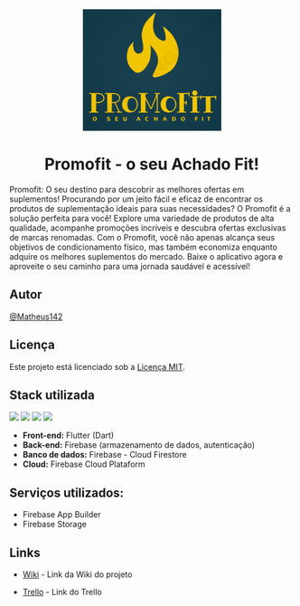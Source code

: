 <div align="center">
  <img src="assets/images/logo_aplictivo.png" alt="Logo do app">
</div>

<h1 style="text-align:center">Promofit - o seu Achado Fit! </h1>

Promofit: O seu destino para descobrir as melhores ofertas em suplementos! Procurando por um jeito fácil e eficaz de encontrar os produtos de suplementação ideais para suas necessidades? O Promofit é a solução perfeita para você! Explore uma variedade de produtos de alta qualidade, acompanhe promoções incríveis e descubra ofertas exclusivas de marcas renomadas. Com o Promofit, você não apenas alcança seus objetivos de condicionamento físico, mas também economiza enquanto adquire os melhores suplementos do mercado. Baixe o aplicativo agora e aproveite o seu caminho para uma jornada saudável e acessível!




## Autor

[@Matheus142](https://github.com/Matheus142)

## Licença

Este projeto está licenciado sob a [Licença MIT](LICENSE).


## Stack utilizada
<div>
  <span>
    <img src="https://img.shields.io/badge/Flutter-02569B?style=for-the-badge&logo=flutter&logoColor=white" />
  </span>
  <span>
    <img src="https://img.shields.io/badge/Dart-0175C2?style=for-the-badge&logo=dart&logoColor=white" />
  </span>
  <span>
    <img src="https://img.shields.io/badge/Firebase-FFCA28?style=for-the-badge&logo=firebase&logoColor=black" />
  </span>
  <span>
    <img src="https://img.shields.io/badge/Bitrise-333333?style=for-the-badge&logo=bitrise&logoColor=white" />
  </span>
</div>


* **Front-end:** Flutter (Dart)
* **Back-end:** Firebase (armazenamento de dados, autenticação)
* **Banco de dados:** Firebase - Cloud Firestore
* **Cloud:** Firebase Cloud Plataform

## Serviços utilizados:
- Firebase App Builder
- Firebase Storage

## Links

- [Wiki](https://github.com/Matheus142/promofitapp/wiki/Informa%C3%A7%C3%B5es-Gerais-do-Projeto) - Link da Wiki do projeto

- [Trello](https://trello.com/invite/b/LaY3Ooj1/ATTI3e395f5cc05d62fa89b146fc5fe2844c04DF68AD/portfolio-aplicativo-promofit) - Link do Trello
